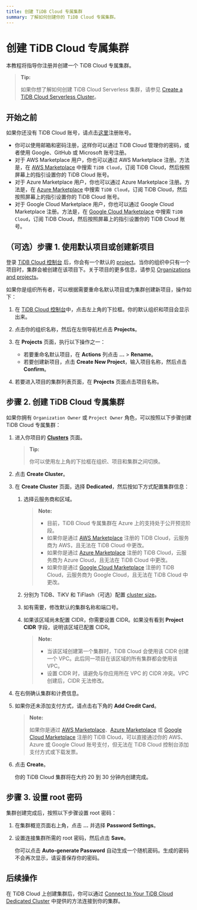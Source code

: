 ```yaml
---
title: 创建 TiDB Cloud 专属集群
summary: 了解如何创建你的 TiDB Cloud 专属集群。
---
```


# 创建 TiDB Cloud 专属集群

本教程将指导你注册并创建一个 TiDB Cloud 专属集群。

> **Tip:**
>
> 如果你想了解如何创建 TiDB Cloud Serverless 集群，请参见 [Create a TiDB Cloud Serverless Cluster](/tidb-cloud/create-tidb-cluster-serverless.md)。

## 开始之前

如果你还没有 TiDB Cloud 账号，请点击[这里](https://tidbcloud.com/signup)注册账号。

- 你可以使用邮箱和密码注册，这样你可以通过 TiDB Cloud 管理你的密码，或者使用 Google、GitHub 或 Microsoft 账号注册。
- 对于 AWS Marketplace 用户，你也可以通过 AWS Marketplace 注册。方法是，在 [AWS Marketplace](https://aws.amazon.com/marketplace) 中搜索 `TiDB Cloud`，订阅 TiDB Cloud，然后按照屏幕上的指引设置你的 TiDB Cloud 账号。
- 对于 Azure Marketplace 用户，你也可以通过 Azure Marketplace 注册。方法是，在 [Azure Marketplace](https://azuremarketplace.microsoft.com) 中搜索 `TiDB Cloud`，订阅 TiDB Cloud，然后按照屏幕上的指引设置你的 TiDB Cloud 账号。
- 对于 Google Cloud Marketplace 用户，你也可以通过 Google Cloud Marketplace 注册。方法是，在 [Google Cloud Marketplace](https://console.cloud.google.com/marketplace) 中搜索 `TiDB Cloud`，订阅 TiDB Cloud，然后按照屏幕上的指引设置你的 TiDB Cloud 账号。

## （可选）步骤 1. 使用默认项目或创建新项目

登录 [TiDB Cloud 控制台](https://tidbcloud.com/) 后，你会有一个默认的 [project](/tidb-cloud/tidb-cloud-glossary.md#project)。当你的组织中只有一个项目时，集群会被创建在该项目下。关于项目的更多信息，请参见 [Organizations and projects](/tidb-cloud/manage-user-access.md#organizations-and-projects)。

如果你是组织所有者，可以根据需要重命名默认项目或为集群创建新项目，操作如下：

1. 在 [TiDB Cloud 控制台](https://tidbcloud.com/)中，点击左上角的下拉框。你的默认组织和项目会显示出来。

2. 点击你的组织名称，然后在左侧导航栏点击 **Projects**。

3. 在 **Projects** 页面，执行以下操作之一：

    - 若要重命名默认项目，在 **Actions** 列点击 **...** > **Rename**。
    - 若要创建新项目，点击 **Create New Project**，输入项目名称，然后点击 **Confirm**。

4. 若要进入项目的集群列表页面，在 **Projects** 页面点击项目名称。

## 步骤 2. 创建 TiDB Cloud 专属集群

如果你拥有 `Organization Owner` 或 `Project Owner` 角色，可以按照以下步骤创建 TiDB Cloud 专属集群：

1. 进入你项目的 [**Clusters**](https://tidbcloud.com/project/clusters) 页面。

    > **Tip:**
    >
    > 你可以使用左上角的下拉框在组织、项目和集群之间切换。

2. 点击 **Create Cluster**。

3. 在 **Create Cluster** 页面，选择 **Dedicated**，然后按如下方式配置集群信息：

    1. 选择云服务商和区域。

        > **Note:**
        >
        > - 目前，TiDB Cloud 专属集群在 Azure 上的支持处于公开预览阶段。
        > - 如果你是通过 [AWS Marketplace](https://aws.amazon.com/marketplace) 注册的 TiDB Cloud，云服务商为 AWS，且无法在 TiDB Cloud 中更改。
        > - 如果你是通过 [Azure Marketplace](https://azuremarketplace.microsoft.com) 注册的 TiDB Cloud，云服务商为 Azure Cloud，且无法在 TiDB Cloud 中更改。
        > - 如果你是通过 [Google Cloud Marketplace](https://console.cloud.google.com/marketplace) 注册的 TiDB Cloud，云服务商为 Google Cloud，且无法在 TiDB Cloud 中更改。

    2. 分别为 TiDB、TiKV 和 TiFlash（可选）配置 [cluster size](/tidb-cloud/size-your-cluster.md)。
    3. 如有需要，修改默认的集群名称和端口号。
    4. 如果该区域尚未配置 CIDR，你需要设置 CIDR。如果没有看到 **Project CIDR** 字段，说明该区域已配置 CIDR。

        > **Note:**
        >
        > - 当该区域创建第一个集群时，TiDB Cloud 会使用该 CIDR 创建一个 VPC。此后同一项目在该区域的所有集群都会使用该 VPC。
        > - 设置 CIDR 时，请避免与你应用所在 VPC 的 CIDR 冲突。VPC 创建后，CIDR 无法修改。

4. 在右侧确认集群和计费信息。

5. 如果你还未添加支付方式，请点击右下角的 **Add Credit Card**。

    > **Note:**
    >
    > 如果你是通过 [AWS Marketplace](https://aws.amazon.com/marketplace)、[Azure Marketplace](https://azuremarketplace.microsoft.com) 或 [Google Cloud Marketplace](https://console.cloud.google.com/marketplace) 注册的 TiDB Cloud，可以直接通过你的 AWS、Azure 或 Google Cloud 账号支付，但无法在 TiDB Cloud 控制台添加支付方式或下载发票。

6. 点击 **Create**。

    你的 TiDB Cloud 集群将在大约 20 到 30 分钟内创建完成。

## 步骤 3. 设置 root 密码

集群创建完成后，按照以下步骤设置 root 密码：

1. 在集群概览页面右上角，点击 **...** 并选择 **Password Settings**。

2. 设置连接集群所需的 root 密码，然后点击 **Save**。

    你可以点击 **Auto-generate Password** 自动生成一个随机密码。生成的密码不会再次显示，请妥善保存你的密码。

## 后续操作

在 TiDB Cloud 上创建集群后，你可以通过 [Connect to Your TiDB Cloud Dedicated Cluster](/tidb-cloud/connect-to-tidb-cluster.md) 中提供的方法连接到你的集群。